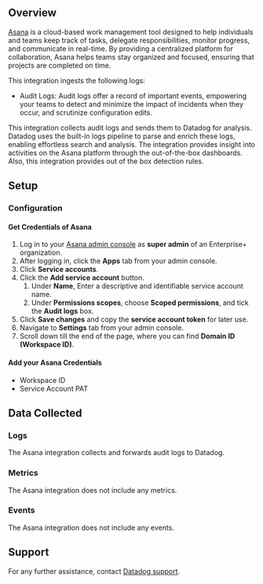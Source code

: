 ## Overview

[Asana][1] is a cloud-based work management tool designed to help individuals and teams keep track of tasks, delegate responsibilities, monitor progress, and communicate in real-time. By providing a centralized platform for collaboration, Asana helps teams stay organized and focused, ensuring that projects are completed on time.

This integration ingests the following logs:

- Audit Logs: Audit logs offer a record of important events, empowering your teams to detect and minimize the impact of incidents when they occur, and scrutinize configuration edits.

This integration collects audit logs and sends them to Datadog for analysis. Datadog uses the built-in logs pipeline to parse and enrich these logs, enabling effortless search and analysis. The integration provides insight into activities on the Asana platform through the out-of-the-box dashboards. Also, this integration provides out of the box detection rules.

## Setup

### Configuration

#### Get Credentials of Asana

1. Log in to your [Asana admin console][3] as **super admin** of an Enterprise+ organization.
2. After logging in, click the **Apps** tab from your admin console.
3. Click **Service accounts**.
4. Click the **Add service account** button.
    1. Under **Name**, Enter a descriptive and identifiable service account name.
    2. Under **Permissions scopes**, choose **Scoped permissions**, and tick the **Audit logs** box.
5. Click **Save changes** and copy the **service account token** for later use.
6. Navigate to **Settings** tab from your admin console.
7. Scroll down till the end of the page, where you can find **Domain ID (Workspace ID)**.

#### Add your Asana Credentials

- Workspace ID
- Service Account PAT

## Data Collected

### Logs

The Asana integration collects and forwards audit logs to Datadog.

### Metrics

The Asana integration does not include any metrics.

### Events

The Asana integration does not include any events.

## Support

For any further assistance, contact [Datadog support][2].

[1]: https://asana.com/
[2]: https://docs.datadoghq.com/help/
[3]: https://app.asana.com/admin